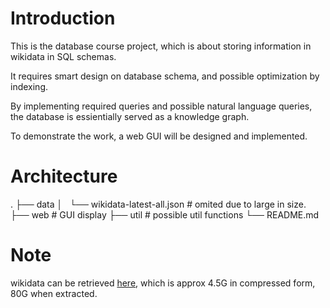 # Introduction

This is the database course project, which is about storing information in wikidata in SQL schemas. 

It requires smart design on database schema, and possible optimization by indexing.

By implementing required queries and possible natural language queries, the database is essientially served as a knowledge graph.

To demonstrate the work, a web GUI will be designed and implemented.

# Architecture
.
├── data
│   └── wikidata-latest-all.json  	# omited due to large in size.
├── web								# GUI display
├── util							# possible util functions
└── README.md

# Note

wikidata can be retrieved [here](http://adapt.seiee.sjtu.edu.cn/~frank/wikidata-latest-all.json.bz2), which is approx 4.5G in compressed form, 80G when extracted.
